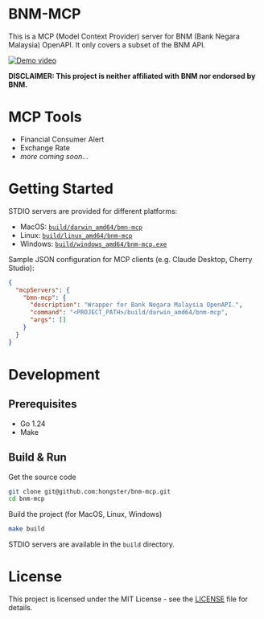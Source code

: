 # BNM-MCP

This is a MCP (Model Context Provider) server for BNM (Bank Negara Malaysia) OpenAPI. It only covers a subset of the BNM API.

[![Demo video](https://img.youtube.com/vi/7lVRyodWdSI/0.jpg)](https://youtu.be/7lVRyodWdSI?si=WJq1GPv9d-hfg72z)

**DISCLAIMER: This project is neither affiliated with BNM nor endorsed by BNM.**

# MCP Tools

- Financial Consumer Alert
- Exchange Rate
- *more coming soon...*

# Getting Started

STDIO servers are provided for different platforms:
- MacOS: [`build/darwin_amd64/bmn-mcp`](build/darwin_arm64/bnm-mcp)
- Linux: [`build/linux_amd64/bnm-mcp`](build/linux_amd64/bnm-mcp)
- Windows: [`build/windows_amd64/bnm-mcp.exe`](build/windows_amd64/bnm-mcp.exe)

Sample JSON configuration for MCP clients (e.g. Claude Desktop, Cherry Studio):
```json
{
  "mcpServers": {
    "bmn-mcp": {
      "description": "Wrapper for Bank Negara Malaysia OpenAPI.",
      "command": "<PROJECT_PATH>/build/darwin_amd64/bnm-mcp",
      "args": []
    }
  }
}
```

# Development

## Prerequisites

- Go 1.24
- Make

## Build & Run

Get the source code
```bash
git clone git@github.com:hongster/bnm-mcp.git
cd bnm-mcp
```

Build the project (for MacOS, Linux, Windows)
```bash 
make build
```

STDIO servers are available in the `build` directory.

# License

This project is licensed under the MIT License - see the [LICENSE](LICENSE) file for details.